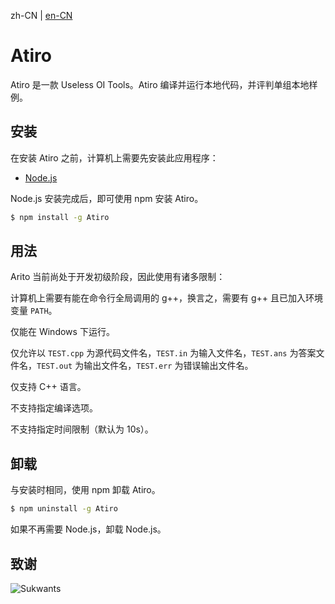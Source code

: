 zh-CN | [en-CN](./README_en-CN.md)

# Atiro

Atiro 是一款 Useless OI Tools。Atiro 编译并运行本地代码，并评判单组本地样例。

## 安装

在安装 Atiro 之前，计算机上需要先安装此应用程序：

  - [Node.js](https://nodejs.org/)

Node.js 安装完成后，即可使用 npm 安装 Atiro。

```bash
$ npm install -g Atiro
```

## 用法

Arito 当前尚处于开发初级阶段，因此使用有诸多限制：

计算机上需要有能在命令行全局调用的 g++，换言之，需要有 g++ 且已加入环境变量 ``PATH``。

仅能在 Windows 下运行。

仅允许以 ``TEST.cpp`` 为源代码文件名，``TEST.in`` 为输入文件名，``TEST.ans`` 为答案文件名，``TEST.out`` 为输出文件名，``TEST.err`` 为错误输出文件名。

仅支持 C++ 语言。

不支持指定编译选项。

不支持指定时间限制（默认为 $10\mathrm{s}$）。

## 卸载

与安装时相同，使用 npm 卸载 Atiro。

```bash
$ npm uninstall -g Atiro
```

如果不再需要 Node.js，卸载 Node.js。

## 致谢

![Sukwants](https://avatars.githubusercontent.com/u/95968907?s=64&v=4)